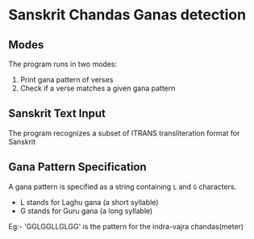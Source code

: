 # Sanskrit Chandas Ganas detection

## Modes
The program runs in two modes:
1. Print gana pattern of verses
2. Check if a verse matches a given gana pattern

## Sanskrit Text Input
The program recognizes a subset of ITRANS transliteration format
for Sanskrit

## Gana Pattern Specification
A gana pattern is specified as a string containing `L` and `G` characters.
* L stands for Laghu gana (a short syllable)
* G stands for Guru gana (a long syllable)

Eg:- 'GGLGGLLGLGG' is the pattern for the indra-vajra chandas(meter)

